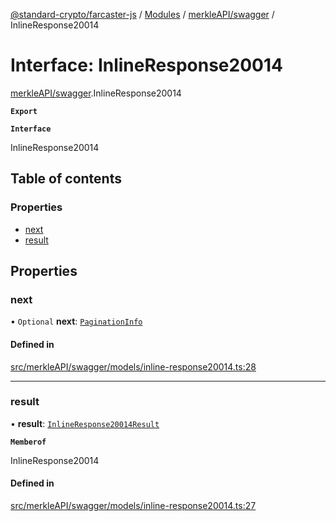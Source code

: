 [@standard-crypto/farcaster-js](../README.md) / [Modules](../modules.md) / [merkleAPI/swagger](../modules/merkleAPI_swagger.md) / InlineResponse20014

# Interface: InlineResponse20014

[merkleAPI/swagger](../modules/merkleAPI_swagger.md).InlineResponse20014

**`Export`**

**`Interface`**

InlineResponse20014

## Table of contents

### Properties

- [next](merkleAPI_swagger.InlineResponse20014.md#next)
- [result](merkleAPI_swagger.InlineResponse20014.md#result)

## Properties

### next

• `Optional` **next**: [`PaginationInfo`](merkleAPI_swagger.PaginationInfo.md)

#### Defined in

[src/merkleAPI/swagger/models/inline-response20014.ts:28](https://github.com/standard-crypto/farcaster-js/blob/main/src/merkleAPI/swagger/models/inline-response20014.ts#L28)

___

### result

• **result**: [`InlineResponse20014Result`](merkleAPI_swagger.InlineResponse20014Result.md)

**`Memberof`**

InlineResponse20014

#### Defined in

[src/merkleAPI/swagger/models/inline-response20014.ts:27](https://github.com/standard-crypto/farcaster-js/blob/main/src/merkleAPI/swagger/models/inline-response20014.ts#L27)
